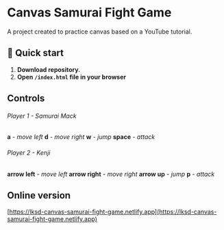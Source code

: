 # Canvas Samurai Fight Game
A project created to practice canvas based on a YouTube tutorial.

## 🚀 Quick start

1.  **Download repository.**
2.  **Open `/index.html` file in your browser**

## Controls
###### Player 1 - Samurai Mack

  **a** - *move left*
  **d** - *move right*
  **w** - *jump*
  **space** - *attack*

###### Player 2 - Kenji

  **arrow left** - *move left*
  **arrow right** - *move right*
  **arrow up** - *jump*
  **p** - *attack*

## Online version

[https://lksd-canvas-samurai-fight-game.netlify.app](https://lksd-canvas-samurai-fight-game.netlify.app)